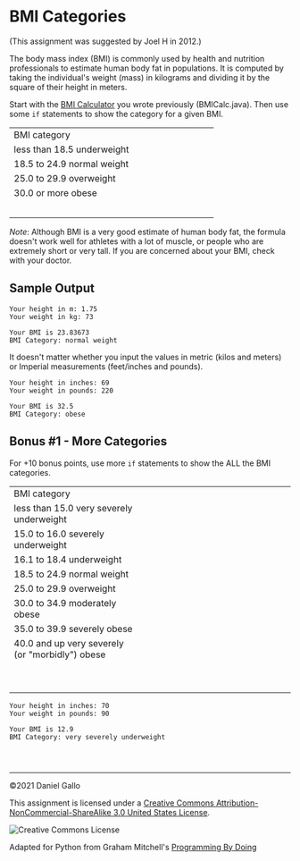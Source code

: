 # BMI Categories


(This assignment was suggested by Joel H in 2012.)


The body mass index (BMI) is commonly used by health and nutrition
professionals to estimate human body fat in populations. It is computed
by taking the individual's weight (mass) in kilograms and dividing it by
the square of their height in meters.


Start with the [BMI Calculator](bmi-calculator.html) you
wrote previously (BMICalc.java). Then use some `if`
statements to show the category for a given BMI.




|  |  |  |  |  |  |  |  |  |  |
| --- | --- | --- | --- | --- | --- | --- | --- | --- | --- |
| BMI  category
| less than 18.5  underweight
| 18.5 to 24.9  normal weight
| 25.0 to 29.9  overweight
| 30.0 or more  obese
 | |
 | |
 | |
 | |
 | |


*Note*: Although BMI is a very good estimate of human body fat, the
formula doesn't work well for athletes with a lot of muscle, or people
who are extremely short or very tall. If you are concerned about your BMI,
check with your doctor.


Sample Output
-------------



```
Your height in m: 1.75
Your weight in kg: 73

Your BMI is 23.83673
BMI Category: normal weight

```

It doesn't matter whether you input the values in metric (kilos and meters)
or Imperial measurements (feet/inches and pounds).



```
Your height in inches: 69
Your weight in pounds: 220

Your BMI is 32.5
BMI Category: obese

```

Bonus #1 - More Categories
--------------------------


For +10 bonus points, use more `if` statements
to show the ALL the BMI categories.




|  |  |  |  |  |  |  |  |  |  |  |  |  |  |  |  |  |  |
| --- | --- | --- | --- | --- | --- | --- | --- | --- | --- | --- | --- | --- | --- | --- | --- | --- | --- |
| BMI  category
| less than 15.0  very severely underweight
| 15.0 to 16.0  severely underweight
| 16.1 to 18.4  underweight
| 18.5 to 24.9  normal weight
| 25.0 to 29.9  overweight
| 30.0 to 34.9  moderately obese
| 35.0 to 39.9  severely obese
| 40.0 and up  very severely (or "morbidly") obese
 | |
 | |
 | |
 | |
 | |
 | |
 | |
 | |
 | |



```
Your height in inches: 70
Your weight in pounds: 90

Your BMI is 12.9
BMI Category: very severely underweight

```


```



```



---


©2021 Daniel Gallo


This assignment is licensed under a
[Creative Commons Attribution-NonCommercial-ShareAlike 3.0 United States License](https://creativecommons.org/licenses/by-nc-sa/3.0/us/deed.en_US).  

![Creative Commons License](images/by-nc-sa.png)





Adapted for Python from Graham Mitchell's [Programming By Doing](https://programmingbydoing.com/)